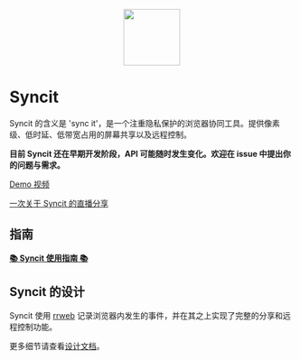 <p align="center">
  <img width="100px" height="100px" src="https://user-images.githubusercontent.com/13651389/79969148-a9c57280-84c3-11ea-9063-cb8066a12c66.png">
</p>

# Syncit

Syncit 的含义是 'sync it'，是一个注重隐私保护的浏览器协同工具。提供像素级、低时延、低带宽占用的屏幕共享以及远程控制。

**目前 Syncit 还在早期开发阶段，API 可能随时发生变化。欢迎在 issue 中提出你的问题与需求。**

[Demo 视频](http://temp.myriptide.com/syncit.mp4)

[一次关于 Syncit 的直播分享](https://www.bilibili.com/video/BV1iZ4y1H7ov/)

## 指南

[**📚 Syncit 使用指南 📚**](./guide.zh_CN.md)

## Syncit 的设计

Syncit 使用 [rrweb](https://github.com/rrweb-io/rrweb) 记录浏览器内发生的事件，并在其之上实现了完整的分享和远程控制功能。

更多细节请查看[设计文档](./docs/design.zh_CN.md)。
